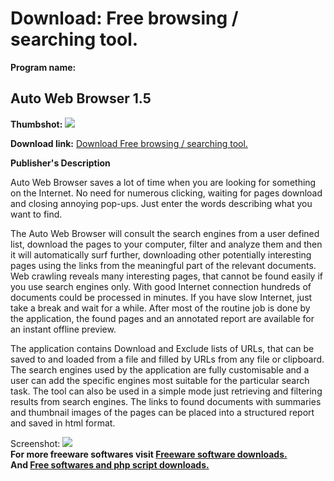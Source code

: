 # Download: Free browsing / searching tool.

**Program name:**

## Auto Web Browser 1.5

  
**Thumbshot:** ![](http://www.freewarefiles.com/screenshot/autowebbrowser_md.gif)   
  
**Download link:** [Download Free browsing / searching tool.](http://freesoftwares.boysofts.com/Auto-Web-Browser_program_8810.html)  
  


**Publisher's Description**  
  


Auto Web Browser saves a lot of time when you are looking for something on the Internet. No need for numerous clicking, waiting for pages download and closing annoying pop-ups. Just enter the words describing what you want to find. 

The Auto Web Browser will consult the search engines from a user defined list, download the pages to your computer, filter and analyze them and then it will automatically surf further, downloading other potentially interesting pages using the links from the meaningful part of the relevant documents. Web crawling reveals many interesting pages, that cannot be found easily if you use search engines only. With good Internet connection hundreds of documents could be processed in minutes. If you have slow Internet, just take a break and wait for a while. After most of the routine job is done by the application, the found pages and an annotated report are available for an instant offline preview. 

The application contains Download and Exclude lists of URLs, that can be saved to and loaded from a file and filled by URLs from any file or clipboard. The search engines used by the application are fully customisable and a user can add the specific engines most suitable for the particular search task. The tool can also be used in a simple mode just retrieving and filtering results from search engines. The links to found documents with summaries and thumbnail images of the pages can be placed into a structured report and saved in html format. 

  
  
Screenshot: ![](http://www.freewarefiles.com/screenshot/autowebbrowser.gif)   
**For more freeware softwares visit [Freeware software downloads.](http://freesoftwares.boysofts.com/)**   
**And [Free softwares and php script downloads.](http://www.boysofts.com/)**
